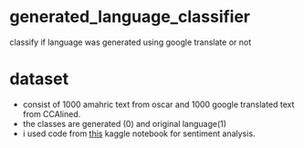 # generated_language_classifier
classify if language was generated using google translate or not



# dataset
  - consist of 1000 amahric text from oscar and 1000 google translated text from CCAlined.
  - the classes are generated (0) and original language(1)
  - i used code from [this](https://www.kaggle.com/bhadreshsavani/aarya-sentimentalanalysis?scriptVersionId=17952789) kaggle notebook for sentiment analysis.
